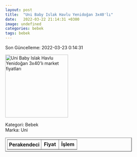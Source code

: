 ```yaml
---
layout: post
title:  "Uni Baby Islak Havlu Yenidoğan 3x40'lı"
date:   2022-03-22 21:14:31 +0300
image: undefined
categories: bebek
tags: bebek
---
```


Son Güncelleme: 2022-03-23 0:14:31

<img src="undefined" width="200" alt="Uni Baby Islak Havlu Yenidoğan 3x40'lı market fiyatları" />

Kategori: Bebek
<br />
Marka: Uni

<table border="1" style="padding: 5px;width:80%;">
  <tr>
    <td style="padding: 5px;"><strong>Perakendeci</strong></td>
    <td><strong>Fiyat</strong></td>
    <td><strong>İşlem</strong></td>
  </tr>
  
</table>
